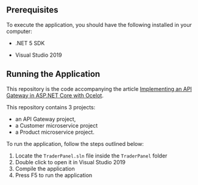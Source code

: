## **Prerequisites**

To execute the application, you should have the following installed in your computer:

-   .NET 5 SDK

-   Visual Studio 2019

## Running the Application

This repository is the code accompanying the article [Implementing an API Gateway in ASP.NET Core with Ocelot](https://auth0.com/blog/implementing-api-gateway-in-aspnet-core-with-ocelot). 

This repository contains 3 projects: 

- an API Gateway project, 
- a Customer microservice project
- a Product microservice project.

To run the application, follow the steps outlined below:

1. Locate the `TraderPanel.sln` file inside the `TraderPanel` folder
2. Double click to open it in Visual Studio 2019
3. Compile the application
4. Press F5 to run the application
